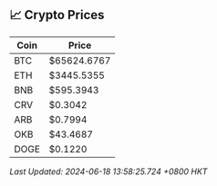 ## 📈 Crypto Prices

| Coin | Price |
| ---- | ----- |
| BTC | $65624.6767 |
| ETH | $3445.5355 |
| BNB | $595.3943 |
| CRV | $0.3042 |
| ARB | $0.7994 |
| OKB | $43.4687 |
| DOGE | $0.1220 |

_Last Updated: 2024-06-18 13:58:25.724 +0800 HKT_
